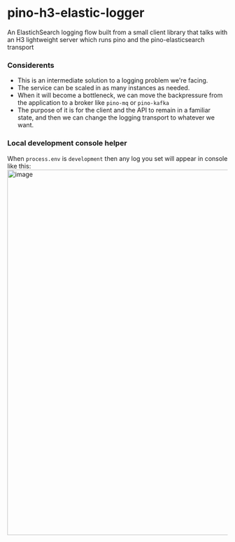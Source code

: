 # pino-h3-elastic-logger

An ElastichSearch logging flow built from a small client library that talks with an H3 lightweight server which runs pino and the pino-elasticsearch transport

### Considerents 
- This is an intermediate solution to a logging problem we're facing.
- The service can be scaled in as many instances as needed.
- When it will become a bottleneck, we can move the backpressure from the application to a broker like `pino-mq` or `pino-kafka` 
- The purpose of it is for the client and the API to remain in a familiar state, and then we can change the logging transport to whatever we want.

### Local development console helper
When `process.env` is `development` then any log you set will appear in console like this:
<img width="836" alt="image" src="https://user-images.githubusercontent.com/2720451/205640778-c4fa1baf-9740-4d9e-b736-89492ce032b3.png">



